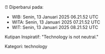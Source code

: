 ⏰ Diperbarui pada:
- WIB: Senin, 13 Januari 2025 06.21.52 UTC
- WITA: Senin, 13 Januari 2025 07.21.52 UTC
- WIT: Senin, 13 Januari 2025 08.21.52 UTC

Kutipan Inspiratif:
"Technology is not neutral."


Kategori: technology

